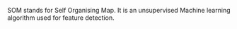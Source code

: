 SOM stands for Self Organising Map. It is an unsupervised Machine learning algorithm used for feature detection.
